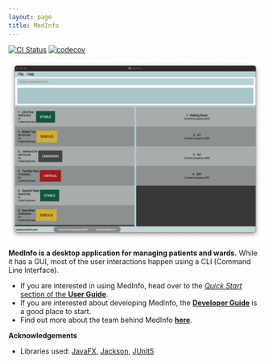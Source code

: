 ```yaml
---
layout: page
title: MedInfo
---
```


[![CI Status](https://github.com/se-edu/addressbook-level3/workflows/Java%20CI/badge.svg)](https://github.com/se-edu/addressbook-level3/actions)
[![codecov](https://codecov.io/gh/se-edu/addressbook-level3/branch/master/graph/badge.svg)](https://codecov.io/gh/se-edu/addressbook-level3)

![Ui](images/Ui.png)

**MedInfo is a desktop application for managing patients and wards.** While it has a GUI, most of the user interactions happen using a CLI (Command Line Interface).

* If you are interested in using MedInfo, head over to the [_Quick Start_ section of the **User Guide**](UserGuide.html#quick-start).
* If you are interested about developing MedInfo, the [**Developer Guide**](DeveloperGuide.html) is a good place to start.
* Find out more about the team behind MedInfo [**here**](AboutUs.html).


**Acknowledgements**

* Libraries used: [JavaFX](https://openjfx.io/), [Jackson](https://github.com/FasterXML/jackson), [JUnit5](https://github.com/junit-team/junit5)

